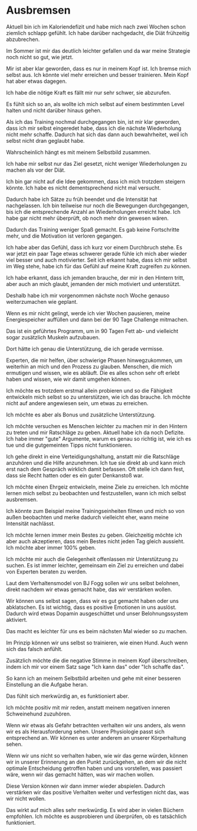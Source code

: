 # Ausbremsen

Aktuell bin ich im Kaloriendefizit und habe mich nach zwei Wochen schon ziemlich schlapp gefühlt. Ich habe darüber nachgedacht, die Diät frühzeitig abzubrechen.

Im Sommer ist mir das deutlich leichter gefallen und da war meine Strategie noch nicht so gut, wie jetzt.

Mir ist aber klar geworden, dass es nur in meinem Kopf ist. Ich bremse mich selbst aus. Ich könnte viel mehr erreichen und besser trainieren. Mein Kopf hat aber etwas dagegen.

Ich habe die nötige Kraft es fällt mir nur sehr schwer, sie abzurufen.

Es fühlt sich so an, als wollte ich mich selbst auf einem bestimmten Level halten und nicht darüber hinaus gehen. 

Als ich das Training nochmal durchgegangen bin, ist mir klar geworden, dass ich mir selbst eingeredet habe, dass ich die nächste Wiederholung nicht mehr schaffe. Dadurch hat sich das dann auch bewahrheitet, weil ich selbst nicht dran geglaubt habe.

Wahrscheinlich hängt es mit meinem Selbstbild zusammen.

Ich habe mir selbst nur das Ziel gesetzt, nicht weniger Wiederholungen zu machen als vor der Diät. 

Ich bin gar nicht auf die Idee gekommen, dass ich mich trotzdem steigern könnte. Ich habe es nicht dementsprechend nicht mal versucht. 

Dadurch habe ich Sätze zu früh beendet und die Intensität hat nachgelassen. Ich bin teilweise nur noch die Bewegungen durchgegangen, bis ich die entsprechende Anzahl an Wiederholungen erreicht habe. Ich habe gar nicht mehr überprüft, ob noch mehr drin gewesen wären.

Dadurch das Training weniger Spaß gemacht. Es gab keine Fortschritte mehr, und die Motivation ist verloren gegangen.

Ich habe aber das Gefühl, dass ich kurz vor einem Durchbruch stehe. Es war jetzt ein paar Tage etwas schwerer gerade fühle ich mich aber wieder viel besser und auch motivierter. Seit ich erkannt habe, dass ich mir selbst im Weg stehe, habe ich für das Gefühl auf meine Kraft zugreifen zu können.

Ich habe erkannt, dass ich jemanden brauche, der mir in den Hintern tritt, aber auch an mich glaubt, jemanden der mich motiviert und unterstützt.

Deshalb habe ich mir vorgenommen nächste noch Woche genauso weiterzumachen wie geplant.

Wenn es mir nicht gelingt, werde ich vier Wochen pausieren, meine Energiespeicher auffüllen und dann bei der 90 Tage Challenge mitmachen.

Das ist ein geführtes Programm, um in 90 Tagen Fett ab- und vielleicht sogar zusätzlich Muskeln aufzubauen.

Dort hätte ich genau die Unterstützung, die ich gerade vermisse.

Experten, die mir helfen, über schwierige Phasen hinwegzukommen, um weiterhin an mich und den Prozess zu glauben. Menschen, die mich ermutigen und wissen, wie es abläuft. Die es alles schon sehr oft erlebt haben und wissen, wie wir damit umgehen können.

Ich möchte es trotzdem erstmal allein probieren und so die Fähigkeit entwickeln mich selbst so zu unterstützen, wie ich das brauche. Ich möchte nicht auf andere angewiesen sein, um etwas zu erreichen.

Ich möchte es aber als Bonus und zusätzliche Unterstützung.

Ich möchte versuchen es Menschen leichter zu machen mir in den Hintern zu treten und mir Ratschläge zu geben. Aktuell habe ich da noch Defizite. Ich habe immer "gute" Argumente, warum es genau so richtig ist, wie ich es tue und die gutgemeinten Tipps nicht funktionieren.

Ich gehe direkt in eine Verteidigungshaltung, anstatt mir die Ratschläge anzuhören und die Hilfe anzunehmen. Ich tue sie direkt ab und kann mich erst nach dem Gespräch wirklich damit befassen. Oft stelle ich dann fest, dass sie Recht hatten oder es ein guter Denkanstoß war.  

Ich möchte einen Ehrgeiz entwickeln, meine Ziele zu erreichen. Ich möchte lernen mich selbst zu beobachten und festzustellen, wann ich mich selbst ausbremsen.

Ich könnte zum Beispiel meine Trainingseinheiten filmen und mich so von außen beobachten und merke dadurch vielleicht eher, wann meine Intensität nachlässt.

Ich möchte lernen immer mein Bestes zu geben. Gleichzeitig möchte ich aber auch akzeptieren, dass mein Bestes nicht jeden Tag gleich aussieht. Ich möchte aber immer 100% geben.

Ich möchte mir auch die Gelegenheit offenlassen mir Unterstützung zu suchen. Es ist immer leichter, gemeinsam ein Ziel zu erreichen und dabei von Experten beraten zu werden.

Laut dem Verhaltensmodel von BJ Fogg sollen wir uns selbst belohnen, direkt nachdem wir etwas gemacht habe, das wir verstärken wollen.

Wir können uns selbst sagen, dass wir es gut gemacht haben oder uns abklatschen. Es ist wichtig, dass es positive Emotionen in uns auslöst. Dadurch wird etwas Dopamin ausgeschüttet und unser Belohnungssystem aktiviert.

Das macht es leichter für uns es beim nächsten Mal wieder so zu machen.

Im Prinzip können wir uns selbst so trainieren, wie einen Hund. Auch wenn sich das falsch anfühlt.

Zusätzlich möchte die die negative Stimme in meinem Kopf überschreiben, indem ich mir vor einem Satz sage "Ich kann das" oder "Ich schaffe das". 

So kann ich an meinem Selbstbild arbeiten und gehe mit einer besseren Einstellung an die Aufgabe heran.

Das fühlt sich merkwürdig an, es funktioniert aber.

Ich möchte positiv mit mir reden, anstatt meinem negativen inneren Schweinehund zuzuhören.

Wenn wir etwas als Gefahr betrachten verhalten wir uns anders, als wenn wir es als Herausforderung sehen. Unsere Physiologie passt sich entsprechend an. Wir können es unter anderem an unserer Körperhaltung sehen.

Wenn wir uns nicht so verhalten haben, wie wir das gerne würden, können wir in unserer Erinnerung an den Punkt zurückgehen, an dem wir die nicht optimale Entscheidung getroffen haben und uns vorstellen, was passiert wäre, wenn wir das gemacht hätten, was wir machen wollen.

Diese Version können wir dann immer wieder abspielen. Dadurch verstärken wir das positive Verhalten weiter und verfestigen nicht das, was wir nicht wollen.

Das wirkt auf mich alles sehr merkwürdig. Es wird aber in vielen Büchern empfohlen. Ich möchte es ausprobieren und überprüfen, ob es tatsächlich funktioniert.

